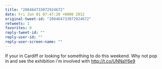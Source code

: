 ```yaml
---
title: "208464733072924672"
date: Fri Jun 01 07:47:20 +0000 2012
original-tweet-id: "208464733072924672"
retweets: 1
favorites: 0
reply-tweet-id: ""
reply-user-id: ""
reply-user-screen-name: ""
---
```

If your in Cardiff or looking for something to do this weekend. Why not pop in and see the exhibition i'm involved with http://t.co/UNNaY6e9
